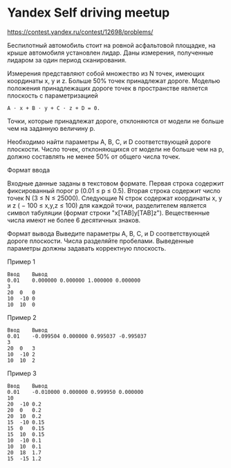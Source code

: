 # Yandex Self driving meetup

https://contest.yandex.ru/contest/12698/problems/

Беспилотный автомобиль стоит на ровной асфальтовой площадке, на крыше автомобиля установлен лидар. Даны измерения, полученные лидаром за один период сканирования.

Измерения представляют собой множество из N точек, имеющих координаты x, y и z. Больше 50% точек принадлежат дороге. Моделью положения принадлежащих дороге точек в пространстве является плоскость с параметризацией

```A ⋅ x + B ⋅ y + C ⋅ z + D = 0.```

Точки, которые принадлежат дороге, отклоняются от модели не больше чем на заданную величину p.

Необходимо найти параметры A, B, C, и D соответствующей дороге плоскости. Число точек, отклоняющихся от модели не больше чем на p, должно составлять не менее 50% от общего числа точек.

Формат ввода

Входные данные заданы в текстовом формате. Первая строка содержит фиксированный порог p (0.01 ≤ p ≤ 0.5). Вторая строка содержит число точек N (3 ≤ N ≤ 25000). Следующие N строк содержат координаты x, y и z ( − 100 ≤ x,y,z ≤ 100) для каждой точки, разделителем является символ табуляции (формат строки "x[TAB]y[TAB]z"). Вещественные числа имеют не более 6 десятичных знаков.

Формат вывода
Выведите параметры A, B, C, и D соответствующей дороге плоскости. Числа разделяйте пробелами. Выведенные параметры должны задавать корректную плоскость.

Пример 1
```
Ввод	Вывод
0.01    0.000000 0.000000 1.000000 0.000000
3
20	0	0
10	-10	0
10	10	0
```

Пример 2
```
Ввод	Вывод
0.01    -0.099504 0.000000 0.995037 -0.995037
3
20	0	3
10	-10	2
10	10	2
```

Пример 3
```
Ввод	Вывод
0.01    -0.010000 0.000000 0.999950 0.000000
10
20	-10	0.2
20	0	0.2
20	10	0.2
15	-10	0.15
15	0	0.15
15	10	0.15
10	-10	0.1
10	10	0.1
20	18	1.7
15	-15	1.2
```